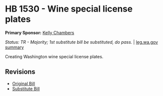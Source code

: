 # HB 1530 - Wine special license plates
**Primary Sponsor:** [Kelly Chambers](/person/leg/chambers_ke.md)

*Status: TR - Majority; 1st substitute bill be substituted, do pass.* | [leg.wa.gov summary](https://app.leg.wa.gov/billsummary?BillNumber=1530&Year=2021)

Creating Washington wine special license plates.

## Revisions
* [Original Bill](1/)
* [Substitute Bill](S/)